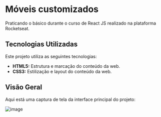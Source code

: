 # Móveis customizados

Praticando o básico durante o curso de React JS realizado na plataforma Rocketseat.

## Tecnologias Utilizadas

Este projeto utiliza as seguintes tecnologias:

- **HTML5:** Estrutura e marcação do conteúdo da web.
- **CSS3:** Estilização e layout do conteúdo da web.

## Visão Geral

Aqui está uma captura de tela da interface principal do projeto:

![image](https://github.com/user-attachments/assets/0d2a9d25-abaf-40a1-a309-13f2145a2ca4)
